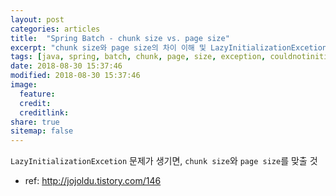 ```yaml
---
layout: post
categories: articles
title:  "Spring Batch - chunk size vs. page size"
excerpt: "chunk size와 page size의 차이 이해 및 LazyInitializationExcetion 문제 해결"
tags: [java, spring, batch, chunk, page, size, exception, couldnotinitializeproxy, lazyinitializationexception, 자바, 스프링, 배치, 청크, 페이지, 사이즈, 크기, 예외, 오류]
date: 2018-08-30 15:37:46
modified: 2018-08-30 15:37:46
image: 
  feature:
  credit:
  creditlink:
share: true
sitemap: false
---
```


`LazyInitializationExcetion` 문제가 생기면, `chunk size`와 `page size`를 맞출 것

* ref: http://jojoldu.tistory.com/146